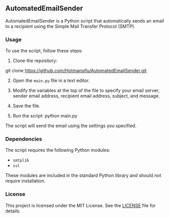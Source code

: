 ## AutomatedEmailSender

AutomatedEmailSender is a Python script that automatically sends an email to a recipient using the Simple Mail Transfer Protocol (SMTP).

### Usage

To use the script, follow these steps:

1. Clone the repository:

git clone https://github.com/Hotmansifu/AutomatedEmailSender.git

2. Open the `main.py` file in a text editor.

3. Modify the variables at the top of the file to specify your email server, sender email address, recipient email address, subject, and message.

4. Save the file.

5. Run the script:
  python main.py

The script will send the email using the settings you specified.

### Dependencies

The script requires the following Python modules:

- `smtplib`
- `ssl`

These modules are included in the standard Python library and should not require installation.

### License

This project is licensed under the MIT License. See the [LICENSE](LICENSE) file for details.
